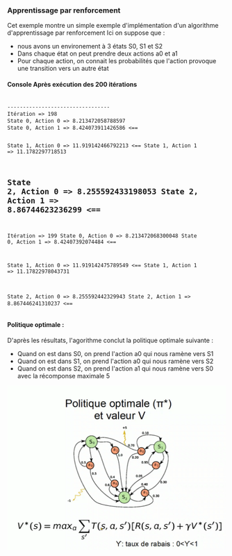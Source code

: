 <h3>Apprentissage par renforcement </h3>

<div>
 Cet exemple montre un simple exemple d'implémentation d'un algorithme
 d'apprentissage par renforcement
 Ici on suppose que : 
 <ul>
 <li>nous avons un environement à 3 états S0, S1 et S2</li>
 <li>Dans chaque état on peut prendre deux actions a0 et a1</li>
  <li>Pour chaque action, on connait les probabilités que l'action provoque une transition vers un autre état</li>
 </ul>
</div>
<h4>Console Après exécution des 200 itérations</h4>
<pre>
 <code>
---------------------------------
Itération => 198
State 0, Action 0 => 8.213472058788597
State 0, Action 1 => 8.424073911426586 <==

State 1, Action 0 => 11.919142466792213 <==
State 1, Action 1 => 11.1782297718513

State 2, Action 0 => 8.255592433198053
State 2, Action 1 => 8.86744623236299 <==
---------------------------------
Itération => 199
State 0, Action 0 => 8.213472068300048
State 0, Action 1 => 8.42407392074484 <==

State 1, Action 0 => 11.919142475789549 <==
State 1, Action 1 => 11.17822978043731

State 2, Action 0 => 8.255592442329943
State 2, Action 1 => 8.867446241310237 <==
</code>
</pre>
<div>
 <h4>Politique optimale : </h4>
 D'après les résultats, l'agorithme conclut la politique optimale suivante :
 <ul>
  <li>Quand on est dans S0, on prend l'action a0 qui nous ramène vers S1</li> 
  <li>Quand on est dans S1, on prend l'action a0 qui nous ramène vers S2</li>
  <li>Quand on est dans S2, on prend l'action a1 qui nous ramène vers S0 avec la récomponse maximale 5</li>
</ul>
</div>
<img src="screen.png">